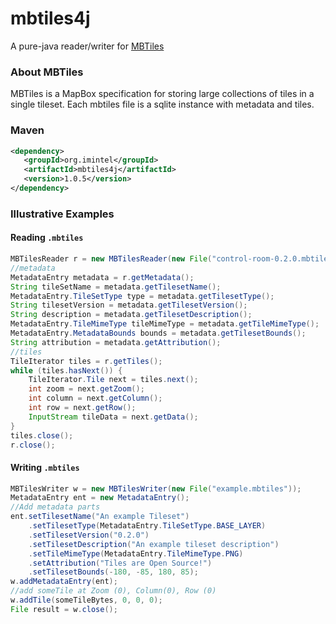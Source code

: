 # mbtiles4j

A pure-java reader/writer for [MBTiles](https://github.com/mapbox/mbtiles-spec/blob/master/1.2/spec.md)

### About MBTiles

MBTiles is a MapBox specification for storing large collections of tiles in a single tileset. Each mbtiles file  is a sqlite instance with metadata and tiles.

### Maven

```xml
<dependency>
   <groupId>org.imintel</groupId>
   <artifactId>mbtiles4j</artifactId>
   <version>1.0.5</version>
</dependency>
```

### Illustrative Examples

#### Reading `.mbtiles`

```java
MBTilesReader r = new MBTilesReader(new File("control-room-0.2.0.mbtiles"));
//metadata
MetadataEntry metadata = r.getMetadata();
String tileSetName = metadata.getTilesetName();
MetadataEntry.TileSetType type = metadata.getTilesetType();
String tilesetVersion = metadata.getTilesetVersion();
String description = metadata.getTilesetDescription();
MetadataEntry.TileMimeType tileMimeType = metadata.getTileMimeType();
MetadataEntry.MetadataBounds bounds = metadata.getTilesetBounds();
String attribution = metadata.getAttribution();
//tiles
TileIterator tiles = r.getTiles();
while (tiles.hasNext()) {
	TileIterator.Tile next = tiles.next();
	int zoom = next.getZoom();
	int column = next.getColumn();
	int row = next.getRow();
	InputStream tileData = next.getData();        
}
tiles.close();
r.close();
```

#### Writing `.mbtiles`

```java
MBTilesWriter w = new MBTilesWriter(new File("example.mbtiles"));
MetadataEntry ent = new MetadataEntry();
//Add metadata parts
ent.setTilesetName("An example Tileset")
	.setTilesetType(MetadataEntry.TileSetType.BASE_LAYER)
	.setTilesetVersion("0.2.0")
	.setTilesetDescription("An example tileset description")
	.setTileMimeType(MetadataEntry.TileMimeType.PNG)
	.setAttribution("Tiles are Open Source!")
	.setTilesetBounds(-180, -85, 180, 85);
w.addMetadataEntry(ent);
//add someTile at Zoom (0), Column(0), Row (0)
w.addTile(someTileBytes, 0, 0, 0);
File result = w.close();
```
